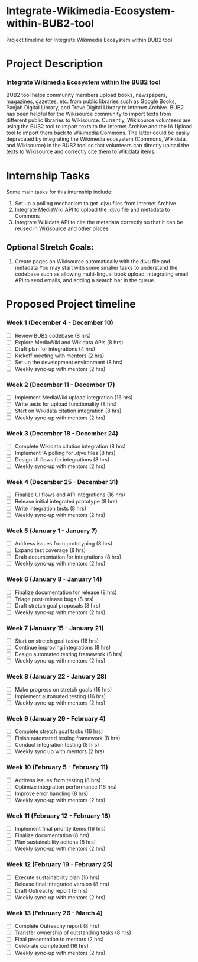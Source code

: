 # Integrate-Wikimedia-Ecosystem-within-BUB2-tool
Project timeline for Integrate Wikimedia Ecosystem within BUB2 tool

# Project Description
### Integrate Wikimedia Ecosystem within the BUB2 tool

BUB2 tool helps community members upload books, newspapers, magazines, gazettes, etc. from public libraries such as Google Books, Panjab Digital Library, and Trove Digital Library to Internet Archive. BUB2 has been helpful for the Wikisource community to import texts from different public libraries to Wikisource. Currently, Wikisource volunteers are using the BUB2 tool to import texts to the Internet Archive and the IA Upload tool to import them back to Wikimedia Commons. The latter could be easily deprecated by integrating the Wikimedia ecosystem (Commons, Wikidata, and Wikisource) in the BUB2 tool so that volunteers can directly upload the texts to Wikisource and correctly cite them to Wikidata items.

# Internship Tasks
Some main tasks for this internship include: 

1. Set up a polling mechanism to get .djvu files from Internet Archive
2. Integrate MediaWiki API to upload the .djvu file and metadata to Commons
3. Integrate Wikidata API to cite the metadata correctly so that it can be reused in Wikisource and other places
## Optional Stretch Goals:
1. Create pages on Wikisource automatically with the djvu file and metadata
You may start with some smaller tasks to understand the codebase such as allowing multi-lingual book upload, integrating email API to send emails, and adding a search bar in the queue. 

# Proposed Project timeline
### Week 1 (December 4 - December 10)

- [ ] Review BUB2 codebase (8 hrs)
- [ ] Explore MediaWiki and Wikidata APIs (8 hrs)  
- [ ] Draft plan for integrations (4 hrs)
- [ ] Kickoff meeting with mentors (2 hrs)
- [ ] Set up the development environment (8 hrs) 
- [ ] Weekly sync-up with mentors (2 hrs)

### Week 2 (December 11 - December 17) 

- [ ] Implement MediaWiki upload integration (16 hrs)
- [ ] Write tests for upload functionality (8 hrs) 
- [ ] Start on Wikidata citation integration (8 hrs)
- [ ] Weekly sync-up with mentors (2 hrs)

### Week 3 (December 18 - December 24)

- [ ] Complete Wikidata citation integration (8 hrs)
- [ ] Implement IA polling for .djvu files (8 hrs)
- [ ] Design UI flows for integrations (8 hrs)
- [ ] Weekly sync-up with mentors (2 hrs)  

### Week 4 (December 25 - December 31)

- [ ] Finalize UI flows and API integrations (16 hrs)
- [ ] Release initial integrated prototype (8 hrs)
- [ ] Write integration tests (8 hrs) 
- [ ] Weekly sync-up with mentors (2 hrs)

### Week 5 (January 1 - January 7)

- [ ] Address issues from prototyping (8 hrs)
- [ ] Expand test coverage (8 hrs) 
- [ ] Draft documentation for integrations (8 hrs)
- [ ] Weekly sync-up with mentors (2 hrs)

### Week 6 (January 8 - January 14)

- [ ] Finalize documentation for release (8 hrs)
- [ ] Triage post-release bugs (8 hrs)
- [ ] Draft stretch goal proposals (8 hrs)
- [ ] Weekly sync-up with mentors (2 hrs)

### Week 7 (January 15 - January 21)

- [ ] Start on stretch goal tasks (16 hrs) 
- [ ] Continue improving integrations (8 hrs)
- [ ] Design automated testing framework (8 hrs)
- [ ] Weekly sync-up with mentors (2 hrs)

### Week 8 (January 22 - January 28)

- [ ] Make progress on stretch goals (16 hrs)
- [ ] Implement automated testing (16 hrs) 
- [ ] Weekly sync-up with mentors (2 hrs)

### Week 9 (January 29 - February 4)

- [ ] Complete stretch goal tasks (16 hrs)
- [ ] Finish automated testing framework (8 hrs) 
- [ ] Conduct integration testing (8 hrs)  
- [ ] Weekly sync up with mentors (2 hrs)

### Week 10 (February 5 - February 11) 

- [ ] Address issues from testing (8 hrs)
- [ ] Optimize integration performance (16 hrs)
- [ ] Improve error handling (8 hrs) 
- [ ] Weekly sync-up with mentors (2 hrs)

### Week 11 (February 12 - February 18)

- [ ] Implement final priority items (16 hrs)
- [ ] Finalize documentation (8 hrs)
- [ ] Plan sustainability actions (8 hrs)
- [ ] Weekly sync-up with mentors (2 hrs)

### Week 12 (February 19 - February 25)

- [ ] Execute sustainability plan (16 hrs) 
- [ ] Release final integrated version (8 hrs)
- [ ] Draft Outreachy report (8 hrs)
- [ ] Weekly sync-up with mentors (2 hrs)

### Week 13 (February 26 - March 4)

- [ ] Complete Outreachy report (8 hrs)
- [ ] Transfer ownership of outstanding tasks (8 hrs)
- [ ] Final presentation to mentors (2 hrs)
- [ ] Celebrate completion! (16 hrs) 
- [ ] Weekly sync-up with mentors (2 hrs)
